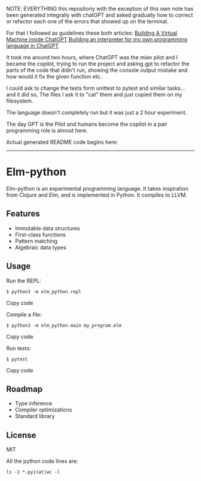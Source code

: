 NOTE: EVERYTHING this repositoriy with the exception of this own note has been
generated integrally with chatGPT and asked gradually how to correct or refactor each one
of the errors that showed up on the terminal.

For that I followed as guidelines these both articles:
[Building A Virtual Machine inside ChatGPT](https://www.engraved.blog/building-a-virtual-machine-inside/)
[Building an interpreter for my own programming language in ChatGPT](https://6502.is-a.dev/posts/aoc-2022/)

It took me around two hours, where ChatGPT was the mian pilot and I became the copilot, trying to run 
the project and asking gpt to refactor the parts of the code that didn't run, showing the console output mistake and how would it fix the given function etc.

I could ask to change the tests form unittest to pytest and similar tasks... and it did so, The files I ask it to "cat" them and just copied them on my filesystem.

The language doesn't completely run but it was just a 2 hour experiment.

The day GPT is the Pilot and humans become the copilot in a pair programming role is almost here.


Actual generated README code begins here:

----


Elm-python
=========

Elm-python is an experimental programming language. It takes inspiration from
Clojure and Elm, and is implemented in Python. It compiles to LLVM.

Features
--------

-   Immutable data structures
-   First-class functions
-   Pattern matching
-   Algebraic data types

Usage
-----

Run the REPL:

    $ python3 -m elm_python.repl

Copy code

Compile a file:

    $ python3 -m elm_python.main my_program.elm

Copy code

Run tests:

    $ pytest

Copy code

Roadmap
-------

-   Type inference
-   Compiler optimizations
-   Standard library

License
-------

MIT



All the python code lines are:

    ls -1 *.py|cat|wc -l
